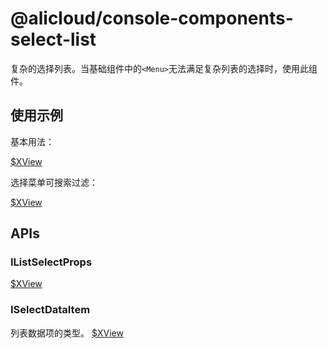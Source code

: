 # @alicloud/console-components-select-list

复杂的选择列表。当基础组件中的`<Menu>`无法满足复杂列表的选择时，使用此组件。

## 使用示例

基本用法：

[$XView](https://xconsole.aliyun-inc.com/demo-playground?consoleOSId=console-components-select-list-docs&entryKey=basic)

选择菜单可搜索过滤：

[$XView](https://xconsole.aliyun-inc.com/demo-playground?consoleOSId=console-components-select-list-docs&entryKey=select)

## APIs

### IListSelectProps

[$XView](https://xconsole.aliyun-inc.com/demo-playground?consoleOSId=console-components-select-list-docs&entryKey=types/IListSelectProps)

### ISelectDataItem

列表数据项的类型。
[$XView](https://xconsole.aliyun-inc.com/demo-playground?consoleOSId=console-components-select-list-docs&entryKey=types/ISelectDataItem)
